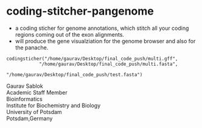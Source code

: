 # coding-stitcher-pangenome
- a coding sticher for genome annotations, which stitch all your coding regions coming out of the exon alignments.
- will produce the gene visualziation for the genome browser and also for the panache.

```
codingsticher("/home/gaurav/Desktop/final_code_push/multi.gff",
            "/home/gaurav/Desktop/final_code_push/multi.fasta",
                           "/home/gaurav/Desktop/final_code_push/test.fasta")
```
Gaurav Sablok \
Academic Staff Member \
Bioinformatics \
Institute for Biochemistry and Biology \
University of Potsdam \
Potsdam,Germany
